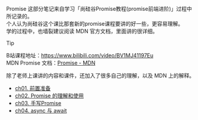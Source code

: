 Promise 这部分笔记来自学习「尚硅谷Promise教程(promise前端进阶)」过程中所记录的。  
个人认为尚硅谷这个课比那套新的promise课程要讲的好一些，更容易理解。  
学的过程中，也墙裂建议阅读 MDN 官方文档，里面讲的很详细。

> [!TIP]
> B站课程地址：https://www.bilibili.com/video/BV1MJ41197Eu  
> MDN Promise 文档：[Promise - MDN](https://developer.mozilla.org/zh-CN/docs/Web/JavaScript/Reference/Global_Objects/Promise)


除了老师上课讲的内容和课件，还加入了很多自己的理解，以及 MDN 上的解释。

- [ch01. 前置准备](Promise/ch01)
- [ch02. Promise 的理解和使用](Promise/ch02)
- [ch03. 手写Promise](Promise/ch03)
- [ch04. async 与 await](Promise/ch04)